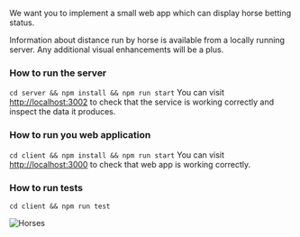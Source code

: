 We want you to implement a small web app which can display horse betting status.

Information about distance run by horse is available from a locally running server.
Any additional visual enhancements will be a plus.

### How to run the server

`cd server && npm install && npm run start`
You can visit [http://localhost:3002](http://localhost:3002) to check that the service is working correctly and inspect the data it produces.

### How to run you web application

`cd client && npm install && npm run start`
You can visit [http://localhost:3000](http://localhost:3000) to check that web app is working correctly.

### How to run tests

`cd client && npm run test`

![Horses](https://raw.githubusercontent.com/zakhar-bozhok-jito/jun-frontend-test-task/main/horses.gif)
